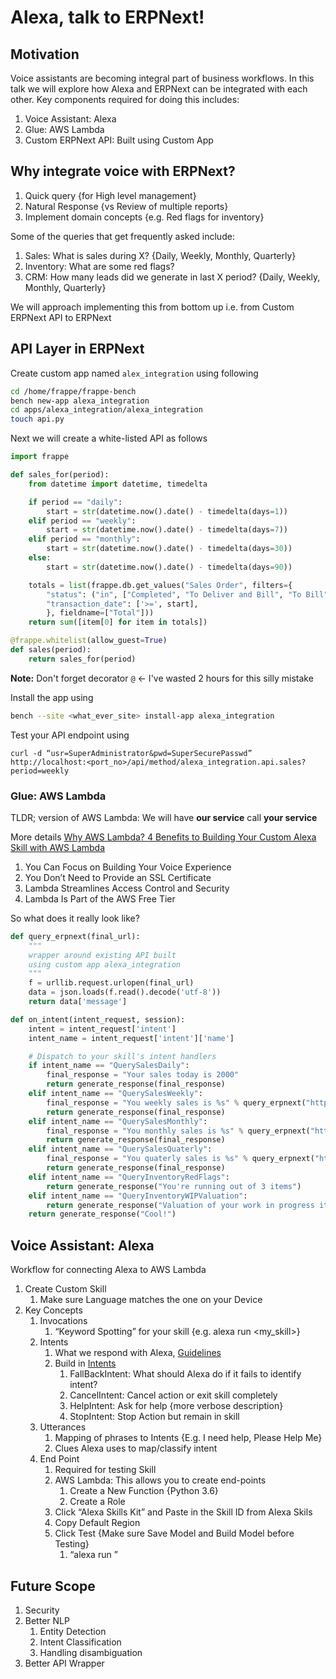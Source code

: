 # Alexa, talk to ERPNext!

## Motivation

Voice assistants are becoming integral part of business workflows. In this talk we will explore how Alexa and ERPNext can be integrated with each other. Key components required for doing this includes:

1. Voice Assistant: Alexa
1. Glue: AWS Lambda
1. Custom ERPNext API: Built using Custom App

## Why integrate voice with ERPNext?

1. Quick query {for High level management}
2. Natural Response {vs Review of multiple reports}
3. Implement domain concepts {e.g. Red flags for inventory}

Some of the queries that get frequently asked include:

1. Sales: What is sales during X? {Daily, Weekly, Monthly, Quarterly}
1. Inventory: What are some red flags?
1. CRM: How many leads did we generate in last X period? {Daily, Weekly, Monthly, Quarterly}

We will approach implementing this from bottom up i.e. from Custom ERPNext API to ERPNext

## API Layer in ERPNext

Create custom app named `alex_integration` using following

```sh
cd /home/frappe/frappe-bench
bench new-app alexa_integration
cd apps/alexa_integration/alexa_integration
touch api.py
```

Next we will create a white-listed API as follows

```python
import frappe

def sales_for(period):
    from datetime import datetime, timedelta

    if period == "daily":
        start = str(datetime.now().date() - timedelta(days=1))
    elif period == "weekly":
        start = str(datetime.now().date() - timedelta(days=7))
    elif period == "monthly":
        start = str(datetime.now().date() - timedelta(days=30))
    else:
        start = str(datetime.now().date() - timedelta(days=90))

    totals = list(frappe.db.get_values("Sales Order", filters={
        "status": ("in", ["Completed", "To Deliver and Bill", "To Bill", "Closed"]),
        "transaction_date": ['>=', start],
        }, fieldname=["Total"]))
    return sum([item[0] for item in totals])

@frappe.whitelist(allow_guest=True)
def sales(period):
    return sales_for(period)
```

**Note:** Don't forget decorator `@` <- I've wasted 2 hours for this silly mistake

Install the app using

```sh
bench --site <what_ever_site> install-app alexa_integration
```

Test your API endpoint using

```
curl -d “usr=SuperAdministrator&pwd=SuperSecurePasswd” http://localhost:<port_no>/api/method/alexa_integration.api.sales?period=weekly
```

### Glue: AWS Lambda

TLDR; version of AWS Lambda: We will have **our service** call **your service**

More details [Why AWS Lambda? 4 Benefits to Building Your Custom Alexa Skill with AWS Lambda](https://developer.amazon.com/blogs/alexa/post/ba9a0041-d842-4908-9f22-96737252dd3e/why-lambda-4-benefits-to-using-aws-lambda-for-your-custom-skill) 

1. You Can Focus on Building Your Voice Experience
1. You Don’t Need to Provide an SSL Certificate
1. Lambda Streamlines Access Control and Security
1. Lambda Is Part of the AWS Free Tier

So what does it really look like?

```python
def query_erpnext(final_url):
    """
    wrapper around existing API built
    using custom app alexa_integration
    """
    f = urllib.request.urlopen(final_url)
    data = json.loads(f.read().decode('utf-8'))
    return data['message']

def on_intent(intent_request, session):
    intent = intent_request['intent']
    intent_name = intent_request['intent']['name']

    # Dispatch to your skill's intent handlers
    if intent_name == "QuerySalesDaily":
        final_response = "Your sales today is 2000"
        return generate_response(final_response)
    elif intent_name == "QuerySalesWeekly":
        final_response = "You weekly sales is %s" % query_erpnext("http://68.183.82.86:83/api/method/alexa_integration.api.sales?period=weekly")
        return generate_response(final_response)
    elif intent_name == "QuerySalesMonthly":
        final_response = "You monthly sales is %s" % query_erpnext("http://68.183.82.86:83/api/method/alexa_integration.api.sales?period=monthly")
        return generate_response(final_response)
    elif intent_name == "QuerySalesQuaterly":
        final_response = "You quaterly sales is %s" % query_erpnext("http://68.183.82.86:83/api/method/alexa_integration.api.sales?period=quaterly")
        return generate_response(final_response)
    elif intent_name == "QueryInventoryRedFlags":
        return generate_response("You're running out of 3 items")
    elif intent_name == "QueryInventoryWIPValuation":
        return generate_response("Valuation of your work in progress items is Rupees 55,00,000")
    return generate_response("Cool!")
```

## Voice Assistant: Alexa

Workflow for connecting Alexa to AWS Lambda

1. Create Custom Skill
    1. Make sure Language matches the one on your Device
2. Key Concepts
    1. Invocations
        1. “Keyword Spotting” for your skill {e.g. alexa run <my_skill>}
    2. Intents
        1. What we respond with Alexa, [Guidelines](https://developer.amazon.com/docs/custom-skills/create-the-interaction-model-for-your-skill.html)
        2. Build in [Intents](https://developer.amazon.com/docs/custom-skills/standard-built-in-intents.html)
            1. FallBackIntent: What should Alexa do if it fails to identify intent?
            2. CancelIntent: Cancel action or exit skill completely
            3. HelpIntent: Ask for help {more verbose description}
            4. StopIntent: Stop Action but remain in skill
    3. Utterances
        1. Mapping of phrases to Intents {E.g. I need help, Please Help Me}
        1. Clues Alexa uses to map/classify intent
    4. End Point
        1. Required for testing Skill
        2. AWS Lambda: This allows you to create end-points
            1. Create a New Function {Python 3.6}
            2. Create a Role
        3. Click “Alexa Skills Kit” and Paste in the Skill ID from Alexa Skils
        4. Copy Default Region
        5. Click Test {Make sure Save Model and Build Model before Testing}
            1. “alexa run <invocation>”

## Future Scope

1. Security
1. Better NLP
    1. Entity Detection
    1. Intent Classification
    1. Handling disambiguation
1. Better API Wrapper